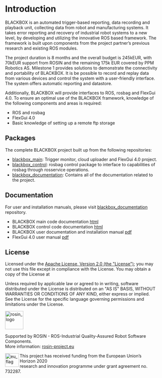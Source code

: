 # Introduction

BLACKBOX is an automated trigger-based reporting, data recording and playback unit, collecting data from robot and manufacturing systems. It takes error reporting and recovery of industrial robot systems to a new level, by developing and utilizing the innovative ROS based framework. The framework is built upon components from the project partner’s previous research and existing ROS modules. 

The project duration is 8 months and the overall budget is 245kEUR, with 70kEUR support from ROSIN and the remaining 175k EUR covered by PPM Robotics AS. Milestone 1 provides  solutions to demonstrate the connectivity and portability of BLACKBOX. It is be possible to record and replay data from various devices and control the system with a user-friendly interface. The system offers automatic reporting and datastore.

Additionally, BLACKBOX will provide interfaces to ROS, rosbag and FlexGui 4.0. To ensure an optimal use of the BLACKBOX framework, knowledge of the following components and areas is required:
- ROS and rosbag
- FlexGui 4.0
- Basic knowledge of setting up a remote ftp storage
 
## Packages

The complete BLACKBOX project built up from the following repositories:
- [blackbox_main](https://github.com/PPM-Robotics-AS/blackbox_main): Trigger monitor, cloud uploader and FlexGui 4.0 project.
- [blackbox_control](https://github.com/PPM-Robotics-AS/blackbox_control): rosbag control package to interface to capabilities of rosbag through rosservice operations.
- [blackbox_documentation](https://github.com/PPM-Robotics-AS/blackbox_documentation): Contains all of the documentation related to the project.

## Documentation

For user and installation manuals, please visit [blackbox_documentation](https://github.com/PPM-Robotics-AS/blackbox_documentation) repository.
- BLACKBOX main code documentation [html](https://github.com/PPM-Robotics-AS/blackbox_documentation/main)
- BLACKBOX control code documentation [html](https://github.com/PPM-Robotics-AS/blackbox_documentation/control)
- BLACKBOX user documentation and installation manual [pdf](https://github.com/PPM-Robotics-AS/blackbox_documentation/raw/master/BlackBox%20User%20Manual.pdf)
- FlexGui 4.0 user manual [pdf](https://github.com/PPM-Robotics-AS/blackbox_documentation/raw/master/FlexGui%20User%20Documentation.pdf)

## License

Licensed under the [Apache License, Version 2.0 (the "License")](http://www.apache.org/licenses/LICENSE-2.0);
you may not use this file except in compliance with the License.
You may obtain a copy of the License at

Unless required by applicable law or agreed to in writing, software
distributed under the License is distributed on an "AS IS" BASIS,
WITHOUT WARRANTIES OR CONDITIONS OF ANY KIND, either express or implied.
See the License for the specific language governing permissions and
limitations under the License.

<a href="http://rosin-project.eu">
  <img src="http://rosin-project.eu/wp-content/uploads/rosin_ack_logo_wide.png" 
       alt="rosin_logo" height="60" >
</a></br>

Supported by ROSIN - ROS-Industrial Quality-Assured Robot Software Components.  
More information: <a href="http://rosin-project.eu">rosin-project.eu</a>

<img src="http://rosin-project.eu/wp-content/uploads/rosin_eu_flag.jpg" 
     alt="eu_flag" height="45" align="left" >  

This project has received funding from the European Union’s Horizon 2020  
research and innovation programme under grant agreement no. 732287. 
